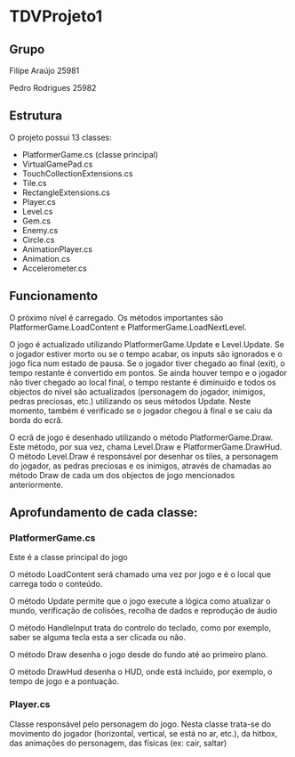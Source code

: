 # TDVProjeto1

## Grupo
Filipe Araújo 25981

Pedro Rodrigues 25982

## Estrutura
O projeto possui 13 classes:

* PlatformerGame.cs (classe principal)
* VirtualGamePad.cs
* TouchCollectionExtensions.cs
* Tile.cs
* RectangleExtensions.cs
* Player.cs
* Level.cs
* Gem.cs
* Enemy.cs
* Circle.cs
* AnimationPlayer.cs
* Animation.cs
* Accelerometer.cs

## Funcionamento

O próximo nível é carregado. Os métodos importantes são PlatformerGame.LoadContent e PlatformerGame.LoadNextLevel.

O jogo é actualizado utilizando PlatformerGame.Update e Level.Update. Se o jogador estiver morto ou se o tempo acabar, os inputs são ignorados e o jogo fica num estado de pausa. Se o jogador tiver chegado ao final (exit), o tempo restante é convertido em pontos. Se ainda houver tempo e o jogador não tiver chegado ao local final, o tempo restante é diminuído e todos os objectos do nível são actualizados (personagem do jogador, inimigos, pedras preciosas, etc.) utilizando os seus métodos Update. Neste momento, também é verificado se o jogador chegou à final e se caiu da borda do ecrã.

O ecrã de jogo é desenhado utilizando o método PlatformerGame.Draw. Este método, por sua vez, chama Level.Draw e PlatformerGame.DrawHud.
O método Level.Draw é responsável por desenhar os tiles, a personagem do jogador, as pedras preciosas e os inimigos, através de chamadas ao método Draw de cada um dos objectos de jogo mencionados anteriormente.

## Aprofundamento de cada classe:
### PlatformerGame.cs

Este é a classe principal do jogo

O método LoadContent será chamado uma vez por jogo e é o local que carrega todo o conteúdo.

O método Update permite que o jogo execute a lógica como atualizar o mundo, verificação de colisões, recolha de dados e reprodução de áudio

O método HandleInput trata do controlo do teclado, como por exemplo, saber se alguma tecla esta a ser clicada ou não.

O método Draw desenha o jogo desde do fundo até ao primeiro plano.

O método DrawHud desenha o HUD, onde está incluido, por exemplo, o tempo de jogo e a pontuação.

### Player.cs

Classe responsável pelo personagem do jogo. Nesta classe trata-se do movimento do jogador (horizontal, vertical, se está no ar, etc.), da hitbox, das animações do personagem, das físicas (ex: cair, saltar)


